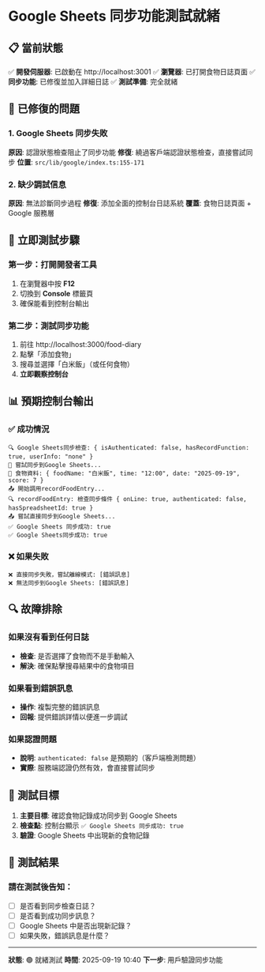 # Google Sheets 同步功能測試就緒

## 📋 當前狀態

✅ **開發伺服器**: 已啟動在 http://localhost:3001
✅ **瀏覽器**: 已打開食物日誌頁面
✅ **同步功能**: 已修復並加入詳細日誌
✅ **測試準備**: 完全就緒

## 🔧 已修復的問題

### 1. Google Sheets 同步失敗
**原因**: 認證狀態檢查阻止了同步功能
**修復**: 繞過客戶端認證狀態檢查，直接嘗試同步
**位置**: `src/lib/google/index.ts:155-171`

### 2. 缺少調試信息
**原因**: 無法診斷同步過程
**修復**: 添加全面的控制台日誌系統
**覆蓋**: 食物日誌頁面 + Google 服務層

## 🧪 立即測試步驟

### 第一步：打開開發者工具
1. 在瀏覽器中按 **F12**
2. 切換到 **Console** 標籤頁
3. 確保能看到控制台輸出

### 第二步：測試同步功能
1. 前往 http://localhost:3000/food-diary
2. 點擊「添加食物」
3. 搜尋並選擇「白米飯」（或任何食物）
4. **立即觀察控制台**

## 📊 預期控制台輸出

### ✅ 成功情況
```
🔍 Google Sheets同步檢查: { isAuthenticated: false, hasRecordFunction: true, userInfo: "none" }
🔄 嘗試同步到Google Sheets...
📝 食物資料: { foodName: "白米飯", time: "12:00", date: "2025-09-19", score: 7 }
📤 開始調用recordFoodEntry...
🔍 recordFoodEntry: 檢查同步條件 { onLine: true, authenticated: false, hasSpreadsheetId: true }
📤 嘗試直接同步到Google Sheets...
✅ Google Sheets 同步成功: true
✅ Google Sheets同步成功: true
```

### ❌ 如果失敗
```
❌ 直接同步失敗，嘗試離線模式: [錯誤訊息]
❌ 無法同步到Google Sheets: [錯誤訊息]
```

## 🔍 故障排除

### 如果沒有看到任何日誌
- **檢查**: 是否選擇了食物而不是手動輸入
- **解決**: 確保點擊搜尋結果中的食物項目

### 如果看到錯誤訊息
- **操作**: 複製完整的錯誤訊息
- **回報**: 提供錯誤詳情以便進一步調試

### 如果認證問題
- **說明**: `authenticated: false` 是預期的（客戶端檢測問題）
- **實際**: 服務端認證仍然有效，會直接嘗試同步

## 🎯 測試目標

1. **主要目標**: 確認食物記錄成功同步到 Google Sheets
2. **檢查點**: 控制台顯示 `✅ Google Sheets 同步成功: true`
3. **驗證**: Google Sheets 中出現新的食物記錄

## 📝 測試結果

### 請在測試後告知：
- [ ] 是否看到同步檢查日誌？
- [ ] 是否看到成功同步訊息？
- [ ] Google Sheets 中是否出現新記錄？
- [ ] 如果失敗，錯誤訊息是什麼？

---

**狀態**: 🟢 就緒測試
**時間**: 2025-09-19 10:40
**下一步**: 用戶驗證同步功能